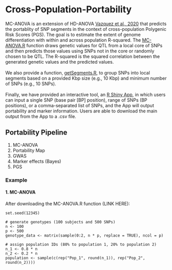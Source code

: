 # Cross-Population-Portability

MC-ANOVA is an extension of HD-ANOVA [Vazquez et al., 2020](https://pubmed.ncbi.nlm.nih.gov/33315963/) that predicts the portablity of SNP segments in the context of cross-population Polygenic Risk Scores (PGS). The goal is to estimate the extent of genome differentiation with within and across population R-squared. The [MC-ANOVA.R](https://github.com/lupiA/Cross-Population-Portability/blob/main/MC-ANOVA.R) function draws genetic values for QTL from a local core of SNPs and then predicts those values using SNPs not in the core or randomly chosen to be QTL. The R-squared is the squared correlation between the generated genetic values and the predicted values.
\
\
We also provide a function, [getSegments.R](https://github.com/lupiA/Cross-Population-Portability/blob/main/getSegments.R), to group SNPs into local segments based on a provided Kbp size (e.g., 10 Kbp) and minimum number of SNPs (e.g., 10 SNPs).
\
\
Finally, we have provided an interactive tool, an [R Shiny App](https://github.com/lupiA/Cross-Population-Portability/blob/main/R-shiny-app), in which users can input a single SNP (base pair [BP] position), range of SNPs (BP positions), or a comma-separated list of SNPs, and the App will output portability and marker information. Users are able to download the main output from the App to a .csv file.

## Portability Pipeline

1. MC-ANOVA
2. Portability Map
3. GWAS
4. Marker effects (Bayes)
5. PGS

### Example

#### 1. MC-ANOVA
After downloading the MC-ANOVA.R function (LINK HERE):

```
set.seed(12345)

# generate genotypes (100 subjects and 500 SNPs)
n <- 100
p <- 500
genotype_data <- matrix(sample(0:2, n * p, replace = TRUE), ncol = p)

# assign population IDs (80% to population 1, 20% to population 2)
n_1 <- 0.8 * n
n_2 <- 0.2 * n
population <- sample(c(rep("Pop_1", round(n_1)), rep("Pop_2", round(n_2))))


```
